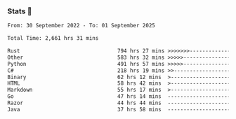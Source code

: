 ### Stats 👋
<!--START_SECTION:waka-->

```txt
From: 30 September 2022 - To: 01 September 2025

Total Time: 2,661 hrs 31 mins

Rust                               794 hrs 27 mins >>>>>>>------------------   29.85 %
Other                              583 hrs 32 mins >>>>>--------------------   21.93 %
Python                             491 hrs 57 mins >>>>>--------------------   18.48 %
C#                                 218 hrs 19 mins >>-----------------------   08.20 %
Binary                             62 hrs 12 mins  >------------------------   02.34 %
HTML                               58 hrs 42 mins  >------------------------   02.21 %
Markdown                           55 hrs 17 mins  >------------------------   02.08 %
Go                                 47 hrs 14 mins  -------------------------   01.77 %
Razor                              44 hrs 44 mins  -------------------------   01.68 %
Java                               37 hrs 58 mins  -------------------------   01.43 %
```

<!--END_SECTION:waka-->

<!--
**buhaytza2005/buhaytza2005** is a ✨ _special_ ✨ repository because its `README.md` (this file) appears on your GitHub profile.

Here are some ideas to get you started:

- 🔭 I’m currently working on ...
- 🌱 I’m currently learning ...
- 👯 I’m looking to collaborate on ...
- 🤔 I’m looking for help with ...
- 💬 Ask me about ...
- 📫 How to reach me: ...
- 😄 Pronouns: ...
- ⚡ Fun fact: ...
-->


